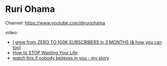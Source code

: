 # Ruri Ohama
Channel: https://www.youtube.com/@ruriohama

video:
- [I grew from ZERO TO 100K SUBSCRIBERS in 3 MONTHS (&amp; how you can too)](https://youtu.be/9BDI39PUR2w) 
- [How to STOP Wasting Your Life](https://youtu.be/TOIg7SF4M1Q)
- [watch this if nobody believes in you - my story](https://youtu.be/xPJ1ULUSCJQ)
